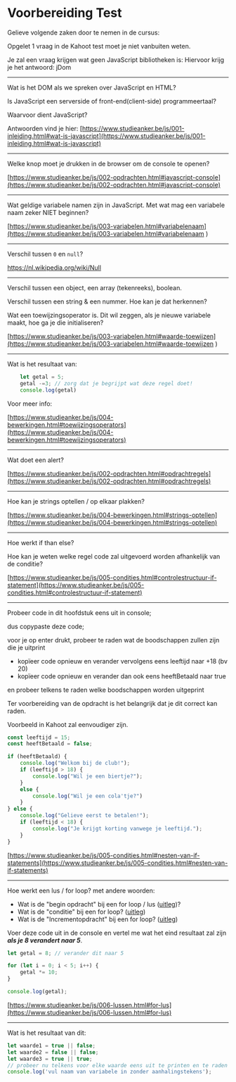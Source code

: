 # Voorbereiding Test

Gelieve volgende zaken door te nemen in de cursus:

Opgelet 1 vraag in de Kahoot test moet je niet vanbuiten weten.

Je zal een vraag krijgen wat geen JavaScript bibliotheken is:
Hiervoor krijg je het antwoord: jDom

---

Wat is het DOM als we spreken over JavaScript en HTML?

Is JavaScript een serverside of front-end(client-side) programmeertaal?

Waarvoor dient JavaScript?

Antwoorden vind je hier:
[https://www.studieanker.be/js/001-inleiding.html#wat-is-javascript](https://www.studieanker.be/js/001-inleiding.html#wat-is-javascript)

---

Welke knop moet je drukken in de browser om de console te openen?

[https://www.studieanker.be/js/002-opdrachten.html#javascript-console](https://www.studieanker.be/js/002-opdrachten.html#javascript-console)

---

Wat geldige variabele namen zijn in JavaScript. Met wat mag een variabele naam zeker NIET beginnen?

[https://www.studieanker.be/js/003-variabelen.html#variabelenaam](https://www.studieanker.be/js/003-variabelen.html#variabelenaam
)

---

Verschil tussen `0` en `null`?

https://nl.wikipedia.org/wiki/Null

---

Verschil tussen een object, een array (tekenreeks), boolean.

Verschil tussen een string & een nummer. Hoe kan je dat herkennen?

Wat een toewijzingsoperator is. Dit wil zeggen, als je nieuwe variabele maakt, hoe ga je die initialiseren?

[https://www.studieanker.be/js/003-variabelen.html#waarde-toewijzen](https://www.studieanker.be/js/003-variabelen.html#waarde-toewijzen
)

---

Wat is het resultaat van:
```JavaScript
    let getal = 5;
    getal -=3; // zorg dat je begrijpt wat deze regel doet!
    console.log(getal)
```

Voor meer info:

[https://www.studieanker.be/js/004-bewerkingen.html#toewijzingsoperators](https://www.studieanker.be/js/004-bewerkingen.html#toewijzingsoperators)

---

Wat doet een alert?

[https://www.studieanker.be/js/002-opdrachten.html#opdrachtregels](https://www.studieanker.be/js/002-opdrachten.html#opdrachtregels)

---

Hoe kan je strings optellen / op elkaar plakken?

[https://www.studieanker.be/js/004-bewerkingen.html#strings-optellen](https://www.studieanker.be/js/004-bewerkingen.html#strings-optellen)

---

Hoe werkt if than else?

Hoe kan je weten welke regel code zal uitgevoerd worden afhankelijk van de conditie?

[https://www.studieanker.be/js/005-condities.html#controlestructuur-if-statement](https://www.studieanker.be/js/005-condities.html#controlestructuur-if-statement)

---

Probeer code in dit hoofdstuk eens uit in console;

dus copypaste deze code;

voor je op enter drukt, probeer te raden wat de boodschappen zullen zijn die je uitprint

- kopïeer code opnieuw en verander vervolgens eens leeftijd naar +18 (bv 20)
- kopïeer code opnieuw en verander dan ook eens heeftBetaald naar true

en probeer telkens te raden welke boodschappen worden uitgeprint

Ter voorbereiding van de opdracht is het belangrijk dat je dit correct kan raden.

Voorbeeld in Kahoot zal eenvoudiger zijn.

```JavaScript
const leeftijd = 15;
const heeftBetaald = false;

if (heeftBetaald) {
    console.log("Welkom bij de club!");
    if (leeftijd > 18) {
        console.log("Wil je een biertje?");
    }
    else {
        console.log("Wil je een cola'tje?")
    }
} else {
    console.log("Gelieve eerst te betalen!");
    if (leeftijd < 18) {
        console.log("Je krijgt korting vanwege je leeftijd.");
    }
}
```

[https://www.studieanker.be/js/005-condities.html#nesten-van-if-statements](https://www.studieanker.be/js/005-condities.html#nesten-van-if-statements)

---

Hoe werkt een lus / for loop? met andere woorden:
- Wat is de "begin opdracht" bij een for loop / lus ([uitleg](https://www.studieanker.be/js/006-lussen.html#beginopdracht))?
- Wat is de "conditie" bij een for loop? ([uitleg](https://www.studieanker.be/js/006-lussen.html#conditie))
- Wat is de "Incrementopdracht" bij een for loop? ([uitleg](https://www.studieanker.be/js/006-lussen.html#incrementopdracht))


Voer deze code uit in de console en vertel me wat het eind resultaat zal zijn ***als je 8 verandert naar 5***.

```JavaScript
let getal = 8; // verander dit naar 5

for (let i = 0; i < 5; i++) {
    getal *= 10;
}

console.log(getal);
```


[https://www.studieanker.be/js/006-lussen.html#for-lus](https://www.studieanker.be/js/006-lussen.html#for-lus)

---

Wat is het resultaat van dit:

```JavaScript
let waarde1 = true || false;
let waarde2 = false || false;
let waarde3 = true || true;
// probeer nu telkens voor elke waarde eens uit te printen en te raden wat het resultaat is voor je op enter drukt
console.log('vul naam van variabele in zonder aanhalingstekens');
```